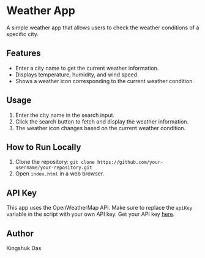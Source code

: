 # Weather App

A simple weather app that allows users to check the weather conditions of a specific city.

## Features

- Enter a city name to get the current weather information.
- Displays temperature, humidity, and wind speed.
- Shows a weather icon corresponding to the current weather condition.

## Usage

1. Enter the city name in the search input.
2. Click the search button to fetch and display the weather information.
3. The weather icon changes based on the current weather condition.

## How to Run Locally

1. Clone the repository: `git clone https://github.com/your-username/your-repository.git`
2. Open `index.html` in a web browser.

## API Key

This app uses the OpenWeatherMap API. Make sure to replace the `apiKey` variable in the script with your own API key. Get your API key [here](https://openweathermap.org/api).


## Author

Kingshuk Das

